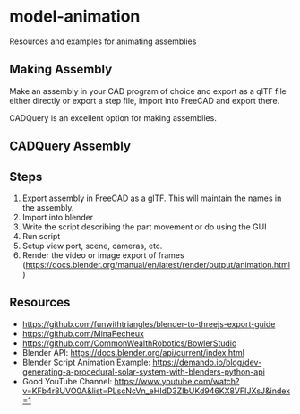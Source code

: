 # model-animation
Resources and examples for animating assemblies

## Making Assembly
Make an assembly in your CAD program of choice and export as a qlTF file either directly or export a step file, import into FreeCAD and export there.

CADQuery is an excellent option for making assemblies.
## CADQuery Assembly

## Steps
1. Export assembly in FreeCAD as a glTF. This will maintain the names in the assembly.
2. Import into blender
3. Write the script describing the part movement or do using the GUI 
4. Run script
5. Setup view port, scene, cameras, etc.
6. Render the video or image export of frames (https://docs.blender.org/manual/en/latest/render/output/animation.html)

## Resources
+ https://github.com/funwithtriangles/blender-to-threejs-export-guide
+ https://github.com/MinaPecheux
+ https://github.com/CommonWealthRobotics/BowlerStudio
+ Blender API: https://docs.blender.org/api/current/index.html
+ Blender Script Animation Example: https://demando.io/blog/dev-generating-a-procedural-solar-system-with-blenders-python-api
+ Good YouTube Channel: https://www.youtube.com/watch?v=KFb4r8UVO0A&list=PLscNcVn_eHIdD3ZIbUKd946KX8VFIJXsJ&index=1
